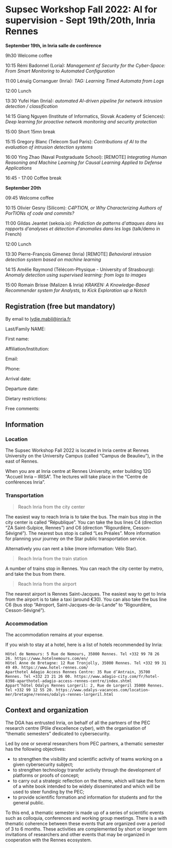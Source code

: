 # Supsec Workshop Fall 2022: AI for supervision - Sept 19th/20th, Inria Rennes

**September 19th, in Inria salle de conférence**

9h30 Welcome coffee

10:15 Rémi Badonnel (Loria): *Management of Security for the Cyber-Space: From Smart Monitoring to Automated Configuration*

11:00 Lénaïg Cornanguer (Inria): *TAG: Learning Timed Automata from Logs*

12:00 Lunch

13:30 Yufei Han (Inria): *automated AI-driven pipeline for network intrusion detection / classification*

14:15 Giang Nguyen (Institute of Informatics, Slovak Academy of Sciences): *Deep learning for proactive network monitoring and security protection*

15:00 Short 15mn break

15:15 Gregory Blanc (Telecom Sud Paris): *Contributions of AI to the evaluation of intrusion detection systems*

16:00 Ying Zhao (Naval Postgraduate School): [REMOTE] *Integrating Human Reasoning and Machine Learning for Causal Learning Applied to Defense Applications*

16:45 - 17:00 Coffee break

**September 20th**

09:45 Welcome coffee

10:15 Olivier Gesny (Silicom): *C4PTION, or Why Characterizing Authors of PorTIONs of code and commits?*

11:00 Gildas Jeantet (sekoia.io): *Prédiction de patterns d'attaques dans les rapports d'analyses et détection d'anomalies dans les logs* (talk/demo in French)

12:00 Lunch

13:30 Pierre-François Gimenez (Inria) [REMOTE] *Behavioral intrusion detection system based on machine learning*

14:15 Amélie Raymond (Télécom-Physique - University of Strasbourg): *Anomaly detection using supervised learning: from logs to images*

15:00 Romain Brisse (Malizen & Inria) *KRAKEN: A Knowledge-Based Recommender system for Analysts, to Kick Exploration up a Notch*


## Registration (free but mandatory)

By email to lydie.mabil@inria.fr

Last/Family NAME:

First name:

Affiliation/Institution:

Email:

Phone:

Arrival date:

Departure date:

Dietary restrictions:

Free comments:

## Information
### Location

The Supsec Workshop Fall 2022 is located in Inria centre at Rennes University on the University Campus (called “Campus de Beaulieu”), in the east of Rennes.

When you are at Inria centre at Rennes University, enter building 12G “Accueil Inria – IRISA”.
The lectures will take place in the “Centre de conférences Inria”.

### Transportation

> Reach Inria from the city center

The easiest way to reach Inria is to take the bus. The main bus stop in the city center is called “République”. You can take the bus lines C4 (direction “ZA Saint-Sulpice, Rennes”) and C6 (direction “Rigourdière, Cesson-Sévigné”). The nearest bus stop is called “Les Préales”. More information for planning your journey on the Star public transportation service.

Alternatively you can rent a bike (more information: Vélo Star).

> Reach Inria from the train station

A number of trains stop in Rennes. You can reach the city center by metro, and take the bus from there.

> Reach Inria from the airport

The nearest airport is Rennes Saint-Jacques. The easiest way to get to Inria from the airport is to take a taxi (around €30). You can also take the bus line C6 (bus stop “Aéroport, Saint-Jacques-de-la-Lande” to “Rigourdière, Cesson-Sévigné”).

### Accommodation

The accommodation remains at your expense.

If you wish to stay at a hotel, here is a list of hotels recommended by Inria:

    Hôtel de Nemours: 5 Rue de Nemours, 35000 Rennes. Tel +332 99 78 26 26. https://www.hotelnemours.com/en/
    Hôtel Anne de Bretagne: 12 Rue Tronjolly, 35000 Rennes. Tel +332 99 31 49 49. https://www.hotel-rennes.com/
    Aparthotel Adagio Access Rennes Centre: 35 Rue d’Antrain, 35700 Rennes. Tel +332 23 21 26 00. https://www.adagio-city.com/fr/hotel-8398-aparthotel-adagio-access-rennes-centre/index.shtml
    Appart’hôtel Odalys Rennes Lorgeril: 2, Rue de Lorgeril 35000 Rennes. Tel +332 99 12 55 20. https://www.odalys-vacances.com/location-mer/bretagne/rennes/odalys-rennes-lorgeril.html

## Context and organization

The DGA has entrusted Inria, on behalf of all the partners of the PEC research centre (Pôle d’excellence cyber), with the organisation of “thematic semesters” dedicated to cybersecurity.

Led by one or several researchers from PEC partners, a thematic semester has the following objectives:

* to strengthen the visibility and scientific activity of teams working on a given cybersecurity subject;
* to strengthen technology transfer activity through the development of platforms or proofs of concept;
* to carry out a strategic reflection on the theme, which will take the form of a white book intended to be widely disseminated and which will be used to steer funding by the PEC;
* to provide scientific formation and information for students and for the general public.

To this end, a thematic semester is made up of a series of scientific events such as colloquia, conferences and working group meetings. There is a with thematic coherence between these events that are organized over a period of 3 to 6 months. These activities are complemented by short or longer term invitations of researchers and other events that may be organized in cooperation with the Rennes ecosystem.

